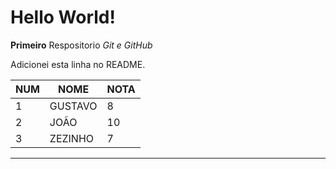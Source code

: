 # Hello World!
 **Primeiro** Respositorio *Git e GitHub*

Adicionei esta linha no README.

NUM |   NOME  | NOTA
--- |   ---   | --- 
1   | GUSTAVO | 8
2   | JOÃO    | 10
3   | ZEZINHO | 7

---
 
